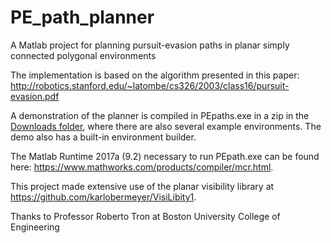 # PE_path_planner
A Matlab project for planning pursuit-evasion paths in planar simply connected polygonal environments

The implementation is based on the algorithm presented in this paper: http://robotics.stanford.edu/~latombe/cs326/2003/class16/pursuit-evasion.pdf

A demonstration of the planner is compiled in PEpaths.exe in a zip in the [Downloads folder](https://github.com/arielja87/PE_path_planner/blob/master/Downloads/PEpath.zip), where there are also several example environments.
The demo also has a built-in environment builder.

The Matlab Runtime 2017a (9.2) necessary to run PEpath.exe can be found here: https://www.mathworks.com/products/compiler/mcr.html.

This project made extensive use of the planar visibility library at https://github.com/karlobermeyer/VisiLibity1.

Thanks to Professor Roberto Tron at Boston University College of Engineering
